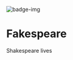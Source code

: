![badge-img](https://img.shields.io/badge/Made%20at-%23dotastro-brightgreen.svg?style=flat)

# Fakespeare
Shakespeare lives
